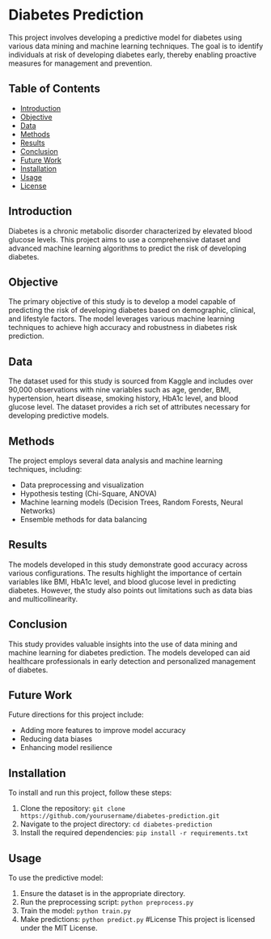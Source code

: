 # Diabetes Prediction

This project involves developing a predictive model for diabetes using various data mining and machine learning techniques. The goal is to identify individuals at risk of developing diabetes early, thereby enabling proactive measures for management and prevention.

## Table of Contents
- [Introduction](#introduction)
- [Objective](#objective)
- [Data](#data)
- [Methods](#methods)
- [Results](#results)
- [Conclusion](#conclusion)
- [Future Work](#future-work)
- [Installation](#installation)
- [Usage](#usage)
- [License](#license)

## Introduction
Diabetes is a chronic metabolic disorder characterized by elevated blood glucose levels. This project aims to use a comprehensive dataset and advanced machine learning algorithms to predict the risk of developing diabetes.

## Objective
The primary objective of this study is to develop a model capable of predicting the risk of developing diabetes based on demographic, clinical, and lifestyle factors. The model leverages various machine learning techniques to achieve high accuracy and robustness in diabetes risk prediction.

## Data
The dataset used for this study is sourced from Kaggle and includes over 90,000 observations with nine variables such as age, gender, BMI, hypertension, heart disease, smoking history, HbA1c level, and blood glucose level. The dataset provides a rich set of attributes necessary for developing predictive models.

## Methods
The project employs several data analysis and machine learning techniques, including:
- Data preprocessing and visualization
- Hypothesis testing (Chi-Square, ANOVA)
- Machine learning models (Decision Trees, Random Forests, Neural Networks)
- Ensemble methods for data balancing

## Results
The models developed in this study demonstrate good accuracy across various configurations. The results highlight the importance of certain variables like BMI, HbA1c level, and blood glucose level in predicting diabetes. However, the study also points out limitations such as data bias and multicollinearity.

## Conclusion
This study provides valuable insights into the use of data mining and machine learning for diabetes prediction. The models developed can aid healthcare professionals in early detection and personalized management of diabetes.

## Future Work
Future directions for this project include:
- Adding more features to improve model accuracy
- Reducing data biases
- Enhancing model resilience

## Installation
To install and run this project, follow these steps:
1. Clone the repository: `git clone https://github.com/yourusername/diabetes-prediction.git`
2. Navigate to the project directory: `cd diabetes-prediction`
3. Install the required dependencies: `pip install -r requirements.txt`

## Usage
To use the predictive model:
1. Ensure the dataset is in the appropriate directory.
2. Run the preprocessing script: `python preprocess.py`
3. Train the model: `python train.py`
4. Make predictions: `python predict.py`
#License
This project is licensed under the MIT License.
